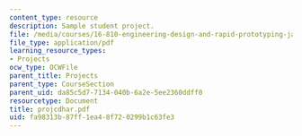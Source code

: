 ```yaml
---
content_type: resource
description: Sample student project.
file: /media/courses/16-810-engineering-design-and-rapid-prototyping-january-iap-2007/fa98313b87ff1ea48f720299b1c63fe3_projcdhar.pdf
file_type: application/pdf
learning_resource_types:
- Projects
ocw_type: OCWFile
parent_title: Projects
parent_type: CourseSection
parent_uid: da85c5d7-7134-040b-6a2e-5ee2360ddff0
resourcetype: Document
title: projcdhar.pdf
uid: fa98313b-87ff-1ea4-8f72-0299b1c63fe3
---
```

